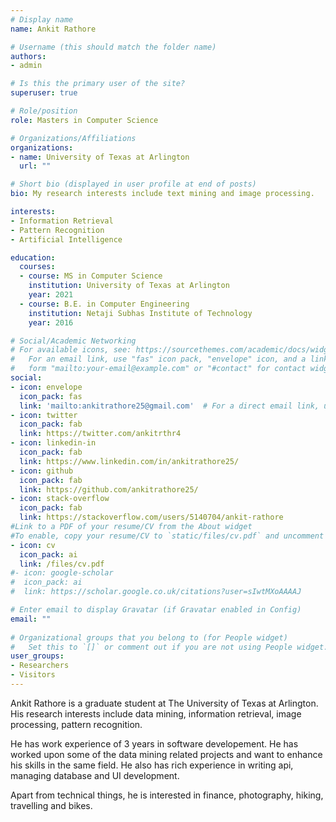 ```yaml
---
# Display name
name: Ankit Rathore

# Username (this should match the folder name)
authors:
- admin

# Is this the primary user of the site?
superuser: true

# Role/position
role: Masters in Computer Science

# Organizations/Affiliations
organizations:
- name: University of Texas at Arlington
  url: ""

# Short bio (displayed in user profile at end of posts)
bio: My research interests include text mining and image processing.

interests:
- Information Retrieval
- Pattern Recognition
- Artificial Intelligence

education:
  courses:
  - course: MS in Computer Science
    institution: University of Texas at Arlington
    year: 2021
  - course: B.E. in Computer Engineering
    institution: Netaji Subhas Institute of Technology
    year: 2016

# Social/Academic Networking
# For available icons, see: https://sourcethemes.com/academic/docs/widgets/#icons
#   For an email link, use "fas" icon pack, "envelope" icon, and a link in the
#   form "mailto:your-email@example.com" or "#contact" for contact widget.
social:
- icon: envelope
  icon_pack: fas
  link: 'mailto:ankitrathore25@gmail.com'  # For a direct email link, use "mailto:test@example.org".
- icon: twitter
  icon_pack: fab
  link: https://twitter.com/ankitrthr4
- icon: linkedin-in
  icon_pack: fab
  link: https://www.linkedin.com/in/ankitrathore25/
- icon: github
  icon_pack: fab
  link: https://github.com/ankitrathore25/
- icon: stack-overflow
  icon_pack: fab
  link: https://stackoverflow.com/users/5140704/ankit-rathore
#Link to a PDF of your resume/CV from the About widget
#To enable, copy your resume/CV to `static/files/cv.pdf` and uncomment the lines below
- icon: cv
  icon_pack: ai
  link: /files/cv.pdf
#- icon: google-scholar
#  icon_pack: ai
#  link: https://scholar.google.co.uk/citations?user=sIwtMXoAAAAJ

# Enter email to display Gravatar (if Gravatar enabled in Config)
email: ""
  
# Organizational groups that you belong to (for People widget)
#   Set this to `[]` or comment out if you are not using People widget.  
user_groups:
- Researchers
- Visitors
---
```


Ankit Rathore is a graduate student at The University of Texas at Arlington. His research interests include data mining, information retrieval, image processing, pattern recognition. 

He has work experience of 3 years in software developement. He has worked upon some of the data mining related projects and want to enhance his skills in the same field. He also has rich experience in writing api, managing database and UI development.

Apart from technical things, he is interested in finance, photography, hiking, travelling and bikes. 
